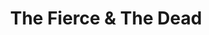 ---
title: "The Fierce & The Dead"
summary: ""
image: "the-fierce-the-dead.jpg"
apple_music_artist_url: "https://music.apple.com/gb/artist/the-fierce-the-dead/359677769"
---